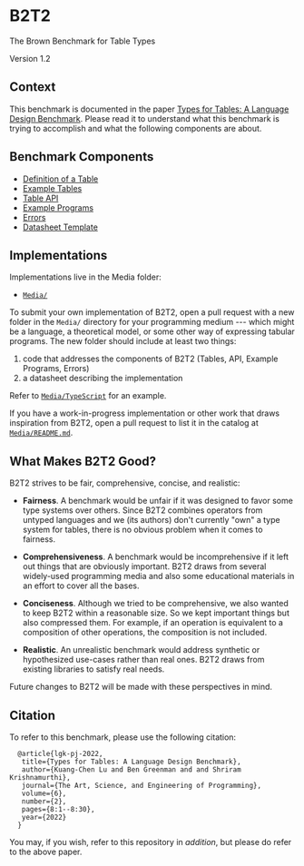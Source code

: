 # B2T2

The Brown Benchmark for Table Types

Version 1.2

## Context

This benchmark is documented in the paper
[Types for Tables: A Language Design Benchmark](https://cs.brown.edu/~sk/Publications/Papers/Published/lgk-b2t2/).
Please read it to understand what this benchmark is trying to
accomplish and what the following components are about.

## Benchmark Components

- [Definition of a Table](WhatIsATable.md)
- [Example Tables](ExampleTables.md)
- [Table API](TableAPI.md)
- [Example Programs](ExamplePrograms.md)
- [Errors](Errors.md)
- [Datasheet Template](Datasheet.md)

## Implementations

Implementations live in the Media folder:

- [`Media/`](Media)

To submit your own implementation of B2T2, open a pull request with a new folder in
the `Media/` directory for your programming medium --- which might be a language,
a theoretical model, or some other way of expressing tabular programs.
The new folder should include at least two things:

1. code that addresses the components of B2T2 (Tables, API, Example Programs, Errors)
2. a datasheet describing the implementation

Refer to [`Media/TypeScript`](Media/TypeScript) for an example.

If you have a work-in-progress implementation or other work that draws inspiration from
B2T2, open a pull request to list it in the catalog at [`Media/README.md`](Media/README.md).


## What Makes B2T2 Good?

B2T2 strives to be fair, comprehensive, concise, and realistic:

- **Fairness**. A benchmark would be unfair if it was designed to favor some type
  systems over others. Since B2T2 combines operators from untyped languages and
  we (its authors) don't currently "own" a type system for tables, there is
  no obvious problem when it comes to fairness.

- **Comprehensiveness**. A benchmark would be incomprehensive if it left out
  things that are obviously important. B2T2 draws from several widely-used
  programming media and also some educational materials in an effort to
  cover all the bases.

- **Conciseness**. Although we tried to be comprehensive, we also wanted to
  keep B2T2 within a reasonable size. So we kept important things but
  also compressed them. For example, if an operation is equivalent to a
  composition of other operations, the composition is not included.

- **Realistic**. An unrealistic benchmark would address synthetic or
  hypothesized use-cases rather than real ones. B2T2 draws from existing
  libraries to satisfy real needs.

Future changes to B2T2 will be made with these perspectives in mind.


## Citation

To refer to this benchmark, please use the following citation:

```
  @article{lgk-pj-2022,
   title={Types for Tables: A Language Design Benchmark},
   author={Kuang-Chen Lu and Ben Greenman and and Shriram Krishnamurthi},
   journal={The Art, Science, and Engineering of Programming},
   volume={6},
   number={2},
   pages={8:1--8:30},
   year={2022}
  }
```

You may, if you wish, refer to this repository in *addition*, but
please do refer to the above paper.
